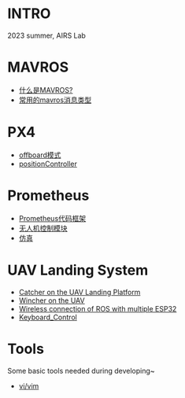 # INTRO
 2023 summer, AIRS Lab

# MAVROS

- [什么是MAVROS?](https://github.com/Travis-ovo/UAV/blob/50af33f1c8879b057cac6377f567f5dc0cb87428/MAVROS/README.md)
- [常用的mavros消息类型](https://github.com/Travis-ovo/UAV/blob/50af33f1c8879b057cac6377f567f5dc0cb87428/MAVROS/%E5%B8%B8%E7%94%A8%E7%9A%84mavros%E6%B6%88%E6%81%AF%E7%B1%BB%E5%9E%8B.md)

# PX4
- [offboard模式](https://github.com/Travis-ovo/UAV/blob/1d583cfef0c9566165dc2fa7bc6a2ee9da84aac0/PX4/Offboard%E6%A8%A1%E5%BC%8F.md)
- [positionController](https://github.com/Travis-ovo/UAV/blob/1d583cfef0c9566165dc2fa7bc6a2ee9da84aac0/PX4/positionController.md)

  

# Prometheus
- [Prometheus代码框架](https://github.com/Travis-ovo/UAV/blob/f7f44b3caa62170d22400959a427c20302fb758d/Prometheus/README.md)
- [无人机控制模块](https://github.com/Travis-ovo/UAV/blob/f7f44b3caa62170d22400959a427c20302fb758d/Prometheus/%E6%97%A0%E4%BA%BA%E6%9C%BA%E6%8E%A7%E5%88%B6%E6%A8%A1%E5%9D%97.md)
- [仿真](https://github.com/Travis-ovo/UAV/blob/f7f44b3caa62170d22400959a427c20302fb758d/Prometheus/Simulation.md)

# UAV Landing System
- [Catcher on the UAV Landing Platform](https://github.com/Travis-ovo/UAV/blob/1049a85ff3744c3157b1c68b36449a2130d7fbec/UAV%20Landing%20System/Catcher%20on%20the%20UAV%20Landing%20Platform.md)
- [Wincher on the UAV](https://github.com/Travis-ovo/UAV/blob/1049a85ff3744c3157b1c68b36449a2130d7fbec/UAV%20Landing%20System/Wincher%20on%20the%20UAV.md)
- [Wireless connection of ROS with multiple ESP32](https://github.com/Travis-ovo/UAV/blob/1049a85ff3744c3157b1c68b36449a2130d7fbec/UAV%20Landing%20System/Wireless%20connection%20of%20ROS%20with%20multiple%20ESP32.md)
- [Keyboard_Control](https://github.com/Travis-ovo/UAV/blob/1049a85ff3744c3157b1c68b36449a2130d7fbec/UAV%20Landing%20System/Keyboard_Control.md)

# Tools
Some basic tools needed during developing~
- [vi/vim](https://github.com/Travis-ovo/UAV/blob/19a525d0e33084730ba50a3dc3b7cc126c95e7f4/tools/vi%26vim%E7%AE%80%E6%98%93%E6%95%99%E7%A8%8B.md)
